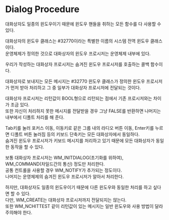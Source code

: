 # Dialog Procedure
  
대화상자도 일종의 윈도우이기 때문에 윈도우 핸들을 취하는 모든 함수를 다 사용할 수 있다.  
  
대화상자의 윈도우 클래스는 #32770이라는 특별한 이름의 시스템 전역 윈도우 클래스이다.  
운영체제가 정의한 것으로 대화상자의 윈도우 프로시저는 운영체제 내부에 있다.  
  
우리가 작성하는 대화상자 프로시저는 숨겨진 윈도우 프로시저를 호출하는 콜백 함수이다.  
  
대화상자로 보내지는 모든 메시지는 #32770 윈도우 클래스가 정의한 윈도우 프로시저가 먼저 받아 처리하고 그 중 일부가 대화상자 프로시저에 전달되는 것이다.  
  
대화상자 프로시저는 리턴값이 BOOL형으로 리턴되는 점에서 기존 프로시저와는 차이가 조금 있다.  
또한 자신이 처리하지 못한 메시지를 전달받을 경우 그냥 FALSE를 반환하면 나머지는 내부에서 디폴트 처리를 해 준다.  
  
Tab키를 눌러 포커스 이동, 이동키로 같은 그룹 내의 라디오 버튼 이동, Enter키를 누르면 디폴트 버튼 눌러짐 등의 키보드 단축키는 모든 대화상자에서 동일하다.  
숨겨진 윈도우 프로시저가 키보드 메시지를 처리하고 있기 때문에 모든 대화상자가 동일한 동작을 할 수 있다.  
  
보통 대화상자 프로시저는 WM_INITDIALOG(초기화를 위하여), WM_COMMAND(차일드간의 통신) 정도만 처리한다.  
공통 컨트롤을 사용할 경우 WM_NOTIFY가 추가되는 정도이다.  
나머지는 운영체제의 숨겨진 윈도우 프로시저가 알아서 처리한다.  
  
하지만, 대화상자도 일종의 윈도우이기 때문에 다른 윈도우와 동일한 처리를 하고 싶다면 할 수 있다.  
다만, WM_CREATE는 대화상자 프로시저까지 전달되지는 않는다.  
또한 WM_NCHITTEST 같이 리턴값이 있는 메시지는 일반 윈도우와 사용 방법이 달라 주의해야 한다.